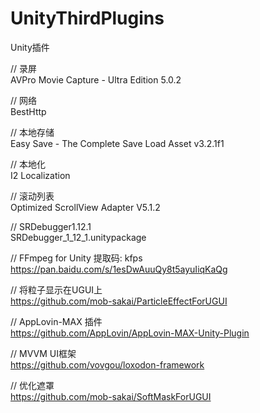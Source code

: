 # UnityThirdPlugins
Unity插件

// 录屏  
AVPro Movie Capture - Ultra Edition 5.0.2

// 网络  
BestHttp

// 本地存储  
Easy Save - The Complete Save Load Asset v3.2.1f1

// 本地化  
I2 Localization

// 滚动列表  
Optimized ScrollView Adapter V5.1.2

// SRDebugger1.12.1  
SRDebugger_1_12_1.unitypackage

// FFmpeg for Unity  提取码: kfps  
https://pan.baidu.com/s/1esDwAuuQy8t5ayuIiqKaQg

// 将粒子显示在UGUI上  
https://github.com/mob-sakai/ParticleEffectForUGUI

// AppLovin-MAX 插件  
https://github.com/AppLovin/AppLovin-MAX-Unity-Plugin

// MVVM UI框架  
https://github.com/vovgou/loxodon-framework

// 优化遮罩  
https://github.com/mob-sakai/SoftMaskForUGUI
